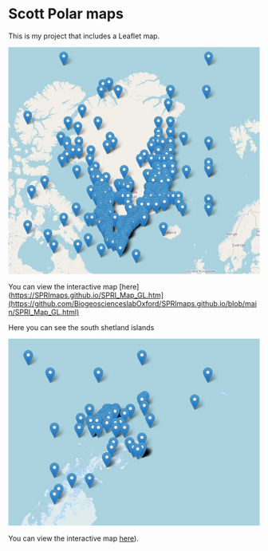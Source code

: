 # Scott Polar maps

This is my project that includes a Leaflet map.

![Map Screenshot](gl_screenshot.JPG)

You can view the interactive map [here](https://SPRImaps.github.io/SPRI_Map_GL.htm](https://github.com/BiogeoscienceslabOxford/SPRImaps.github.io/blob/main/SPRI_Map_GL.html)

Here you can see the south shetland islands

![Map Screenshot1](SI_Screenshot.JPG)

You can view the interactive map [here](https://SPRImaps.github.io/SPRI_Map_SI.html)).
